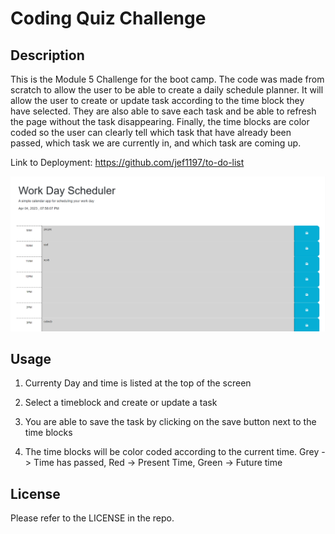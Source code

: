 # Coding Quiz Challenge

## Description

This is the Module 5 Challenge for the boot camp. The code was made from scratch to allow the user to be able to create a daily schedule planner. It will allow the user to create or update task according to the time block they have selected. They are also able to save each task and be able to refresh the page without the task disappearing. Finally, the time blocks are color coded so the user can clearly tell which task that have already been passed, which task we are currently in, and which task are coming up.


Link to Deployment: https://github.com/jef1197/to-do-list

![screen shot of website](./Assets/images/website.png)

## Usage

1. Currenty Day and time is listed at the top of the screen

2. Select a timeblock and create or update a task

3. You are able to save the task by clicking on the save button next to the time blocks

4. The time blocks will be color coded according to the current time. Grey -> Time has passed, Red -> Present Time, Green -> Future time

## License

Please refer to the LICENSE in the repo.